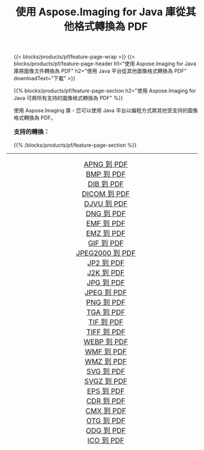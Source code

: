 ﻿---
title: 使用 Aspose.Imaging for Java 庫從其他格式轉換為 PDF 
weight: 3920
url: /zh-hant/java/conversion/to/pdf/ 
lang: zh-hant
langdirlevel: 2
locales: zh-hans,ja,it,ru,de,es,fr,nl,id,lt,pl,pt,vi,tr,ko,zh-hant,ar,hi,th,sv,cs,uk,he
description: 使用 Aspose.Imaging，您可以使用 Java 從其他格式轉換為 PDF
---

{{< blocks/products/pf/feature-page-wrap >}}
{{< blocks/products/pf/feature-page-header h1="使用 Aspose.Imaging for Java 庫將圖像文件轉換為 PDF" h2="使用 Java 平台從其他圖像格式轉換為 PDF" downloadText="下載" >}}


{{% blocks/products/pf/feature-page-section  h2="使用 Aspose.Imaging for Java 可將所有支持的圖像格式轉換為 PDF" %}}
<p align=justify>使用 Aspose.Imaging 庫，您可以使用 Java 平台以編程方式將其他受支持的圖像格式轉換為 PDF。</p>
<h3 style="margin-top:16px;">
支持的轉換：
</h3>
{{% /blocks/products/pf/feature-page-section %}}
<div class="container-fluid productfamilypage bg-gray">
    <div class="convertypes bg-gray agp-content section">
        <div class="container">
		<hr style="margin-left:-20px;"/>
		<div class="row other-converters" style="gap: 10px;font-size: 19px;text-align:center;">
		    <div class='col-md-3 other-converter remove-lp remove-rp'><a href="/imaging/zh-hant/java/conversion/apng-to-pdf/" style="padding:15px;">APNG 到 PDF</a></div>
<div class='col-md-3 other-converter remove-lp remove-rp'><a href="/imaging/zh-hant/java/conversion/bmp-to-pdf/" style="padding:15px;">BMP 到 PDF</a></div>
<div class='col-md-3 other-converter remove-lp remove-rp'><a href="/imaging/zh-hant/java/conversion/dib-to-pdf/" style="padding:15px;">DIB 到 PDF</a></div>
<div class='col-md-3 other-converter remove-lp remove-rp'><a href="/imaging/zh-hant/java/conversion/dicom-to-pdf/" style="padding:15px;">DICOM 到 PDF</a></div>
<div class='col-md-3 other-converter remove-lp remove-rp'><a href="/imaging/zh-hant/java/conversion/djvu-to-pdf/" style="padding:15px;">DJVU 到 PDF</a></div>
<div class='col-md-3 other-converter remove-lp remove-rp'><a href="/imaging/zh-hant/java/conversion/dng-to-pdf/" style="padding:15px;">DNG 到 PDF</a></div>
<div class='col-md-3 other-converter remove-lp remove-rp'><a href="/imaging/zh-hant/java/conversion/emf-to-pdf/" style="padding:15px;">EMF 到 PDF</a></div>
<div class='col-md-3 other-converter remove-lp remove-rp'><a href="/imaging/zh-hant/java/conversion/emz-to-pdf/" style="padding:15px;">EMZ 到 PDF</a></div>
<div class='col-md-3 other-converter remove-lp remove-rp'><a href="/imaging/zh-hant/java/conversion/gif-to-pdf/" style="padding:15px;">GIF 到 PDF</a></div>
<div class='col-md-3 other-converter remove-lp remove-rp'><a href="/imaging/zh-hant/java/conversion/jpeg2000-to-pdf/" style="padding:15px;">JPEG2000 到 PDF</a></div>
<div class='col-md-3 other-converter remove-lp remove-rp'><a href="/imaging/zh-hant/java/conversion/jp2-to-pdf/" style="padding:15px;">JP2 到 PDF</a></div>
<div class='col-md-3 other-converter remove-lp remove-rp'><a href="/imaging/zh-hant/java/conversion/j2k-to-pdf/" style="padding:15px;">J2K 到 PDF</a></div>
<div class='col-md-3 other-converter remove-lp remove-rp'><a href="/imaging/zh-hant/java/conversion/jpg-to-pdf/" style="padding:15px;">JPG 到 PDF</a></div>
<div class='col-md-3 other-converter remove-lp remove-rp'><a href="/imaging/zh-hant/java/conversion/jpeg-to-pdf/" style="padding:15px;">JPEG 到 PDF</a></div>
<div class='col-md-3 other-converter remove-lp remove-rp'><a href="/imaging/zh-hant/java/conversion/png-to-pdf/" style="padding:15px;">PNG 到 PDF</a></div>
<div class='col-md-3 other-converter remove-lp remove-rp'><a href="/imaging/zh-hant/java/conversion/tga-to-pdf/" style="padding:15px;">TGA 到 PDF</a></div>
<div class='col-md-3 other-converter remove-lp remove-rp'><a href="/imaging/zh-hant/java/conversion/tif-to-pdf/" style="padding:15px;">TIF 到 PDF</a></div>
<div class='col-md-3 other-converter remove-lp remove-rp'><a href="/imaging/zh-hant/java/conversion/tiff-to-pdf/" style="padding:15px;">TIFF 到 PDF</a></div>
<div class='col-md-3 other-converter remove-lp remove-rp'><a href="/imaging/zh-hant/java/conversion/webp-to-pdf/" style="padding:15px;">WEBP 到 PDF</a></div>
<div class='col-md-3 other-converter remove-lp remove-rp'><a href="/imaging/zh-hant/java/conversion/wmf-to-pdf/" style="padding:15px;">WMF 到 PDF</a></div>
<div class='col-md-3 other-converter remove-lp remove-rp'><a href="/imaging/zh-hant/java/conversion/wmz-to-pdf/" style="padding:15px;">WMZ 到 PDF</a></div>
<div class='col-md-3 other-converter remove-lp remove-rp'><a href="/imaging/zh-hant/java/conversion/svg-to-pdf/" style="padding:15px;">SVG 到 PDF</a></div>
<div class='col-md-3 other-converter remove-lp remove-rp'><a href="/imaging/zh-hant/java/conversion/svgz-to-pdf/" style="padding:15px;">SVGZ 到 PDF</a></div>
<div class='col-md-3 other-converter remove-lp remove-rp'><a href="/imaging/zh-hant/java/conversion/eps-to-pdf/" style="padding:15px;">EPS 到 PDF</a></div>
<div class='col-md-3 other-converter remove-lp remove-rp'><a href="/imaging/zh-hant/java/conversion/cdr-to-pdf/" style="padding:15px;">CDR 到 PDF</a></div>
<div class='col-md-3 other-converter remove-lp remove-rp'><a href="/imaging/zh-hant/java/conversion/cmx-to-pdf/" style="padding:15px;">CMX 到 PDF</a></div>
<div class='col-md-3 other-converter remove-lp remove-rp'><a href="/imaging/zh-hant/java/conversion/otg-to-pdf/" style="padding:15px;">OTG 到 PDF</a></div>
<div class='col-md-3 other-converter remove-lp remove-rp'><a href="/imaging/zh-hant/java/conversion/odg-to-pdf/" style="padding:15px;">ODG 到 PDF</a></div>
<div class='col-md-3 other-converter remove-lp remove-rp'><a href="/imaging/zh-hant/java/conversion/ico-to-pdf/" style="padding:15px;">ICO 到 PDF</a></div>
                </div>
        </div>
    </div>
</div>
<br/>

